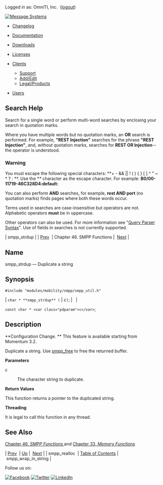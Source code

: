 Logged in as: OmniTI, Inc.  ([logout](https://support.messagesystems.com/logout.php))

[![Message Systems](https://support.messagesystems.com/images/ms-white205.png)](https://support.messagesystems.com/start.php) 

*   [Changelog](https://support.messagesystems.com/start.php?show=changelog)
*   [Documentation](https://support.messagesystems.com/docs/)
*   [Downloads](https://support.messagesystems.com/start.php)

*   [Licenses](https://support.messagesystems.com/license_summary.php)
*   <a href="">Clients</a>
    *   [Support](https://support.messagesystems.com/cs.php)
    *   [Add/Edit](https://support.messagesystems.com/edit_client.php)
    *   [Legal/Products](https://support.messagesystems.com/edit_products.php)
*   [Users](https://support.messagesystems.com/edit_customer.php)

## Search Help

Search for a single word or perform multi-word searches by enclosing your search in quotation marks.

Where you have multiple words but no quotation marks, an **OR** search is performed. For example, **"REST Injection"** searches for the phrase **"REST Injection"**, and, without quotation marks, searches for **REST OR Injection**--the operator is understood.

### Warning

You must escape the following special characters: **+ - && || ! ( ) { } [ ] ^ " ~ * ? : \**. Use the **\** character as the escape character. For example: **B0/00-11719-46C328D4\:default\:**

You can also perform **AND** searches, for example, **rest AND port** (no quotation marks) finds pages where both these words occur.

Terms used in searches are case-insensitive but operators are not. Alphabetic operators **must** be in uppercase.

Other operators can also be used. For more information see "[Query Parser Syntax](https://lucene.apache.org/core/old_versioned_docs/versions/3_0_0/queryparsersyntax.html)". Use of fields in searches is not currently supported.

| smpp_strdup |
| [Prev](apis.smpp_realloc.php)  | Chapter 46. SMPP Functions |  [Next](apis.smpp_wrap_in_string.php) |

<a name="apis.smpp_strdup"></a>
## Name

smpp_strdup — Duplicate a string

## Synopsis

`#include "modules/mobility/smpp/smpp_util.h"`

| `char * **smpp_strdup** (` | <var class="pdparam">c</var>`)`; |   |

`const char * <var class="pdparam">c</var>`;<a name="idp34066736"></a>
## Description

**Configuration Change. ** This feature is available starting from Momentum 3.2.

Duplicate a string. Use [smpp_free](apis.smpp_free.php "smpp_free") to free the returned buffer.

**Parameters**

<dl class="variablelist">

<dt>c</dt>

<dd>

The character string to duplicate.

</dd>

</dl>

**Return Values**

This function returns a pointer to the duplicated string.

**Threading**

It is legal to call this function in any thread.

<a name="idp34075424"></a>
## See Also

[Chapter 46, *SMPP Functions*          ](smpp.php "Chapter 46. SMPP Functions") and [Chapter 33, *Memory Functions*](memory.php "Chapter 33. Memory Functions") 

| [Prev](apis.smpp_realloc.php)  | [Up](smpp.php) |  [Next](apis.smpp_wrap_in_string.php) |
| smpp_realloc  | [Table of Contents](index.php) |  smpp_wrap_in_string |

Follow us on:

[![Facebook](https://support.messagesystems.com/images/icon-facebook.png)](http://www.facebook.com/messagesystems) [![Twitter](https://support.messagesystems.com/images/icon-twitter.png)](http://twitter.com/#!/MessageSystems) [![LinkedIn](https://support.messagesystems.com/images/icon-linkedin.png)](http://www.linkedin.com/company/message-systems)
